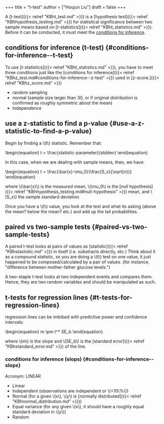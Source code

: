+++
title = "t-test"
author = ["Houjun Liu"]
draft = false
+++

A [t-test]({{< relref "KBht_test.md" >}}) is a [hypothesis test]({{< relref "KBhhypothesis_testing.md" >}}) for statistical significance between two sample means based on [t-statistics]({{< relref "KBht_statistics.md" >}}). Before it can be conducted, it must meet the [conditions for inference](#conditions-for-inference--t-test).


## conditions for inference (t-test) {#conditions-for-inference--t-test}

To use [t-statistics]({{< relref "KBht_statistics.md" >}}), you have to meet three conditions just like the [conditions for inference]({{< relref "KBhz_test.md#conditions-for-inference--z-test" >}}) used in [z-score.]({{< relref "KBhz_score.md" >}})

-   random sampling
-   normal (sample size larger than 30, or if original distribution is confirmed as roughly symmetric about the mean)
-   Independence


## use a z-statistic to find a p-value {#use-a-z-statistic-to-find-a-p-value}

Begin by finding a \\(t\\) statistic. Remember that:

\begin{equation}
   t = \frac{statistic-parameter}{stddev}
\end{equation}

In this case, when we are dealing with sample means, then, we have:

\begin{equation}
   t = \frac{\bar{x}-\mu\_0}{\frac{S\_x}{\sqrt{n}}}
\end{equation}

where \\(\bar{x}\\) is the measured mean, \\(\mu\_0\\) is the [null hypothesis]({{< relref "KBhhypothesis_testing.md#null-hypothesis" >}}) mean, and \\(S\_x\\) the sample standard deviation.

Once you have a \\(t\\) value, you look at the test and what its asking (above the mean? below the mean? etc.) and add up the tail probabilities.


## paired vs two-sample tests {#paired-vs-two-sample-tests}

A paired t-test looks at pairs of values as [statistic]({{< relref "KBhstastistic.md" >}}) in itself (i.e. substracts directly, etc.) Think about it as a compound statistic, so you are doing a \\(t\\) test on one value, it just happened to be composed/calculated by a pair of values. (for instance, "difference between mother-father glucose levels.")

A two-staple t-test looks at two independent events and compares them. Hence, they are two random variables and should be manipulated as such.


## t-tests for regression lines {#t-tests-for-regression-lines}

regression lines can be imbibed with predictive power and confidence intervals:

\begin{equation}
   m \pm t^\* SE\_b
\end{equation}

where \\(m\\) is the slope and \\(SE\_b\\) is the [standard error]({{< relref "KBhstandard_error.md" >}}) of the line.


### conditions for inference (slops) {#conditions-for-inference--slops}

Acronym: LINEAR

-   Linear
-   Independent (observations are independent or \\(<10\\%\\))
-   Normal (for a given \\(x\\), \\(y\\) is [normally distributed]({{< relref "KBhnormal_distribution.md" >}}))
-   Equal variance (for any given \\(x\\), it should have a roughly equal standard deviation in \\(y\\))
-   Random